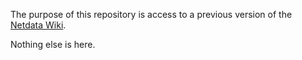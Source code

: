 The purpose of this repository is access to a previous version of the [Netdata Wiki](../../wiki/).

Nothing else is here.
